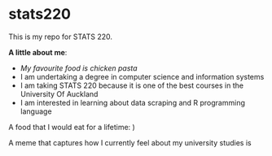 # stats220

This is my repo for STATS 220. 

**A little about me**:
- _My favourite food is chicken pasta_
- I am undertaking a degree in computer science and information systems
- I am taking STATS 220 because it is one of the best courses in the University Of Auckland
- I am interested in learning about data scraping and R programming language 

A food that I would eat for a lifetime: 
[]([https://tenor.com/view/cajun-chicken-alfredo-pasta-food-chicken-alfredo-gif-1327376187094577166))


A meme that captures how I currently feel about my university studies is []([https://c.tenor.com/8druEACXtX8AAAAd/tenor.gif](https://tenor.com/view/science-math-analytics-technology-nick-zetta-gif-16436026))
